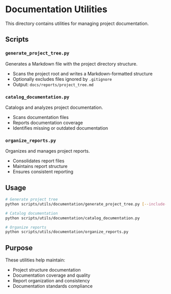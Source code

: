 # Documentation Utilities

This directory contains utilities for managing project documentation.

## Scripts

### `generate_project_tree.py`

Generates a Markdown file with the project directory structure.

- Scans the project root and writes a Markdown-formatted structure
- Optionally excludes files ignored by `.gitignore`
- Output: `docs/reports/project_tree.md`

### `catalog_documentation.py`

Catalogs and analyzes project documentation.

- Scans documentation files
- Reports documentation coverage
- Identifies missing or outdated documentation

### `organize_reports.py`

Organizes and manages project reports.

- Consolidates report files
- Maintains report structure
- Ensures consistent reporting

## Usage

```bash
# Generate project tree
python scripts/utils/documentation/generate_project_tree.py [--include-ignored]

# Catalog documentation
python scripts/utils/documentation/catalog_documentation.py

# Organize reports
python scripts/utils/documentation/organize_reports.py
```

## Purpose

These utilities help maintain:

- Project structure documentation
- Documentation coverage and quality
- Report organization and consistency
- Documentation standards compliance
